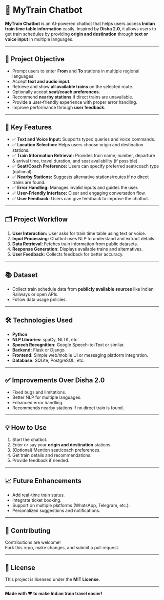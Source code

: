 # 🚆 MyTrain Chatbot

**MyTrain Chatbot** is an AI-powered chatbot that helps users access **Indian train time table information** easily. Inspired by **Disha 2.0**, it allows users to get train schedules by providing **origin and destination** through **text or voice input** in multiple languages.

---

## 📌 Project Objective 

- Prompt users to enter **From** and **To** stations in multiple regional languages.
- Accept **text and audio input**.
- Retrieve and show **all available trains** on the selected route.
- Optionally accept **seat/coach preferences**.
- Recommend **nearby stations** if direct trains are unavailable.
- Provide a user-friendly experience with proper error handling.
- Improve performance through **user feedback**.

---

## 🚀 Key Features

- ✅ **Text and Voice Input:** Supports typed queries and voice commands.
- ✅ **Location Selection:** Helps users choose origin and destination stations.
- ✅ **Train Information Retrieval:** Provides train name, number, departure & arrival time, travel duration, and seat availability (if possible).
- ✅ **Seat/Coach Preference:** Users can specify preferred seat/coach type (optional).
- ✅ **Nearby Stations:** Suggests alternative stations/routes if no direct trains are found.
- ✅ **Error Handling:** Manages invalid inputs and guides the user.
- ✅ **User-Friendly Interface:** Clear and engaging conversation flow.
- ✅ **User Feedback:** Users can give feedback to improve the chatbot.

---

## 🗂️ Project Workflow

1. **User Interaction:** User asks for train time table using text or voice.
2. **Input Processing:** Chatbot uses NLP to understand and extract details.
3. **Data Retrieval:** Fetches train information from public datasets.
4. **Response Generation:** Displays available trains and alternatives.
5. **User Feedback:** Collects feedback for better accuracy.

---

## 📚 Dataset

- Collect train schedule data from **publicly available sources** like Indian Railways or open APIs.
- Follow data usage policies.

---

## 🛠️ Technologies Used

- **Python**
- **NLP Libraries:** spaCy, NLTK, etc.
- **Speech Recognition:** Google Speech-to-Text or similar.
- **Backend:** Flask or Django.
- **Frontend:** Simple web/mobile UI or messaging platform integration.
- **Database:** SQLite, PostgreSQL, etc.

---

## ✅ Improvements Over Disha 2.0

- Fixed bugs and limitations.
- Better NLP for multiple languages.
- Enhanced error handling.
- Recommends nearby stations if no direct train is found.

---

## 💡 How to Use

1. Start the chatbot.
2. Enter or say your **origin and destination** stations.
3. (Optional) Mention seat/coach preferences.
4. Get train details and recommendations.
5. Provide feedback if needed.

---

## 📈 Future Enhancements

- Add real-time train status.
- Integrate ticket booking.
- Support on multiple platforms (WhatsApp, Telegram, etc.).
- Personalized suggestions and notifications.

---

## 🤝 Contributing

Contributions are welcome!  
Fork this repo, make changes, and submit a pull request.

---

## 📄 License

This project is licensed under the **MIT License**.

---

**Made with ❤️ to make Indian train travel easier!**
